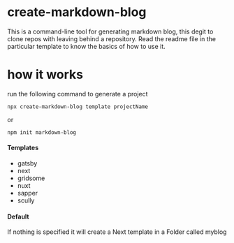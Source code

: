 # create-markdown-blog

This is a command-line tool for generating markdown blog, this degit to clone repos with leaving behind a repository. Read the readme file in the particular template to know the basics of how to use it.

# how it works

run the following command to generate a project

`npx create-markdown-blog template projectName`

or 

`npm init markdown-blog`

#### Templates

- gatsby
- next
- gridsome
- nuxt
- sapper
- scully

#### Default

If nothing is specified it will create a Next template in a Folder called myblog
